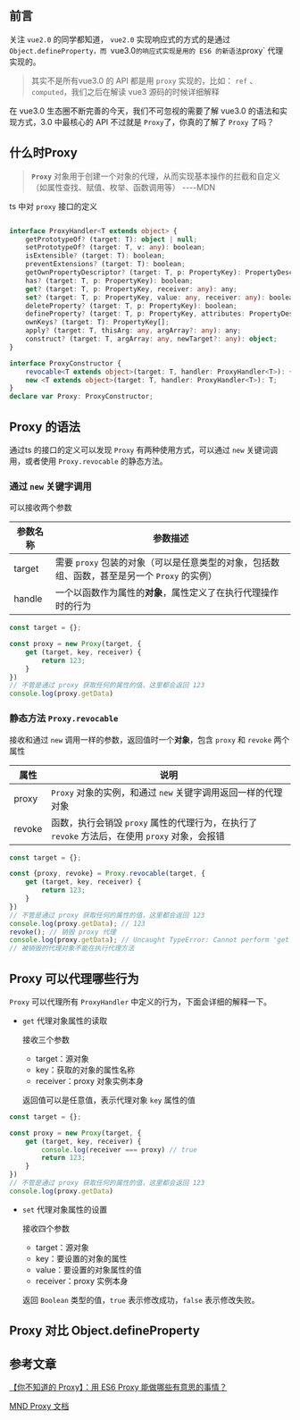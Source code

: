## 前言

关注 `vue2.0` 的同学都知道， `vue2.0` 实现响应式的方式的是通过 `Object.defineProperty，而 `vue3.0` 的响应式实现是用的 ES6 的新语法 `proxy` 代理实现的。

> 其实不是所有vue3.0 的 API 都是用 `proxy` 实现的，比如： `ref` 、`computed`，我们之后在解读 vue3 源码的时候详细解释

在 vue3.0 生态圈不断完善的今天，我们不可忽视的需要了解 vue3.0 的语法和实现方式，3.0 中最核心的 API 不过就是 `Proxy`了，你真的了解了 `Proxy` 了吗？

## 什么时Proxy

> **`Proxy`** 对象用于创建一个对象的代理，从而实现基本操作的拦截和自定义（如属性查找、赋值、枚举、函数调用等）   ----MDN

ts 中对 `proxy` 接口的定义

```typescript

interface ProxyHandler<T extends object> {
    getPrototypeOf? (target: T): object | null;
    setPrototypeOf? (target: T, v: any): boolean;
    isExtensible? (target: T): boolean;
    preventExtensions? (target: T): boolean;
    getOwnPropertyDescriptor? (target: T, p: PropertyKey): PropertyDescriptor | undefined;
    has? (target: T, p: PropertyKey): boolean;
    get? (target: T, p: PropertyKey, receiver: any): any;
    set? (target: T, p: PropertyKey, value: any, receiver: any): boolean;
    deleteProperty? (target: T, p: PropertyKey): boolean;
    defineProperty? (target: T, p: PropertyKey, attributes: PropertyDescriptor): boolean;
    ownKeys? (target: T): PropertyKey[];
    apply? (target: T, thisArg: any, argArray?: any): any;
    construct? (target: T, argArray: any, newTarget?: any): object;
}

interface ProxyConstructor {
    revocable<T extends object>(target: T, handler: ProxyHandler<T>): { proxy: T; revoke: () => void; };
    new <T extends object>(target: T, handler: ProxyHandler<T>): T;
}
declare var Proxy: ProxyConstructor;
```

## Proxy 的语法

通过ts 的接口的定义可以发现 `Proxy` 有两种使用方式，可以通过 `new` 关键词调用，或者使用 `Proxy.revocable` 的静态方法。

### 通过 `new` 关键字调用

可以接收两个参数

| 参数名称 | 参数描述                                                     |
| -------- | ------------------------------------------------------------ |
| target   | 需要 `proxy` 包装的对象（可以是任意类型的对象，包括数组、函数，甚至是另一个 `Proxy` 的实例） |
| handle   | 一个以函数作为属性的**对象**，属性定义了在执行代理操作时的行为 |

```javascript
const target = {};

const proxy = new Proxy(target, {
    get (target, key, receiver) {
        return 123;
    }
})
// 不管是通过 proxy 获取任何的属性的值，这里都会返回 123
console.log(proxy.getData)
```

### 静态方法 `Proxy.revocable`

接收和通过 `new` 调用一样的参数，返回值时一个**对象**，包含 `proxy` 和 `revoke` 两个属性

| 属性   | 说明                                                         |
| ------ | ------------------------------------------------------------ |
| proxy  | `Proxy` 对象的实例，和通过 `new` 关键字调用返回一样的代理对象 |
| revoke | 函数，执行会销毁 `proxy` 属性的代理行为，在执行了 `revoke` 方法后，在使用 `proxy` 对象，会报错 |

```javascript
const target = {};

const {proxy, revoke} = Proxy.revocable(target, {
    get (target, key, receiver) {
        return 123;
    }
})
// 不管是通过 proxy 获取任何的属性的值，这里都会返回 123
console.log(proxy.getData); // 123
revoke(); // 销毁 proxy 代理
console.log(proxy.getData); // Uncaught TypeError: Cannot perform 'get' on a proxy that has been revoked
// 被销毁的代理对象不能在执行代理方法
```

## Proxy 可以代理哪些行为

`Proxy` 可以代理所有 `ProxyHandler` 中定义的行为，下面会详细的解释一下。

- `get` 代理对象属性的读取

  接收三个参数

  - target：源对象
  - key：获取的对象的属性名称
  - receiver：proxy 对象实例本身

  返回值可以是任意值，表示代理对象 `key` 属性的值

```javascript
const target = {};

const proxy = new Proxy(target, {
    get (target, key, receiver) {
        console.log(receiver === proxy) // true
        return 123;
    }
})
// 不管是通过 proxy 获取任何的属性的值，这里都会返回 123
console.log(proxy.getData)
```

- `set` 代理对象属性的设置

  接收四个参数

  - target：源对象
  - key：要设置的对象的属性
  - value：要设置的对象属性的值
  - receiver：proxy 实例本身

  返回 `Boolean` 类型的值，`true` 表示修改成功，`false` 表示修改失败。

## Proxy 对比 Object.defineProperty



## 参考文章

[【你不知道的 Proxy】：用 ES6 Proxy 能做哪些有意思的事情？](https://juejin.cn/post/6844904101218631694)

[MND Proxy 文档](https://developer.mozilla.org/zh-CN/docs/Web/JavaScript/Reference/Global_Objects/Proxy)